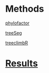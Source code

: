 
# Methods

[phylofactor](https://github.com/reptalex/phylofactor)

[treeSeg](https://github.com/merlebehr/treeSeg)

[treeclimbR](https://github.com/fionarhuang/treeclimbR)

# [Results](https://htmlpreview.github.io/?https://github.com/fionarhuang/benchmark_treebased/blob/master/docs/index.html)


